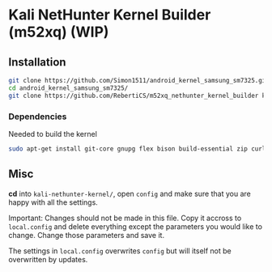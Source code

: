 # Kali NetHunter Kernel Builder (m52xq) (WIP)

## Installation

``` bash
git clone https://github.com/Simon1511/android_kernel_samsung_sm7325.git -b lineage-20
cd android_kernel_samsung_sm7325/
git clone https://github.com/RebertiCS/m52xq_nethunter_kernel_builder kali-nethunter-kernel
```

### Dependencies

Needed to build the kernel

``` bash
sudo apt-get install git-core gnupg flex bison build-essential zip curl zlib1g-dev libc6-dev-i386 x11proto-core-dev libx11-dev lib32z1-dev libgl1-mesa-dev libxml2-utils xsltproc unzip fontconfig clang axel xz-utils make ccache openssl libssl-dev bc
```

## Misc

**cd** into `kali-nethunter-kernel/`, open `config` and make sure that you are happy with all the settings.

Important: Changes should not be made in this file. Copy it accross to `local.config` and delete everything except the parameters you would like to change. Change those parameters and save it.

The settings in `local.config` overwrites `config` but will itself not be overwritten by updates.
